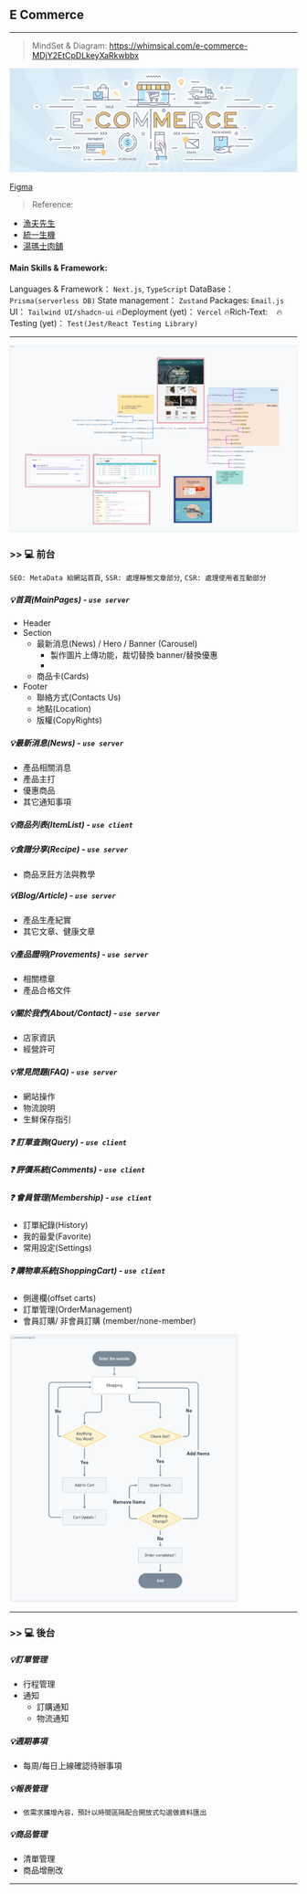 ## E Commerce

---

> MindSet & Diagram: https://whimsical.com/e-commerce-MDjY2EtCpDLkeyXaRkwbbx

![](./asset/../assets/Basics-of-ECommerce.jpg)

[Figma](https://www.figma.com/file/iNOVVwhCWzuzXlLcHdZD2v/E_commerce?type=design&node-id=0%3A1&mode=design&t=aP5KVNOiDwt6zrJk-1)

> Reference:

- [漁夫先生](https://www.mrfisherman.tw/%E6%B5%B7%E9%AE%AE%E5%A5%97%E7%B5%84B-seafood-Gift-box-b)
- [統一生機](https://www.organicshops.cc/)
- [湯瑪士肉舖](https://www.thomasmeat.com.tw/)

#### Main Skills & Framework:

Languages & Framework： `Next.js`, `TypeScript`
DataBase： `Prisma(serverless DB)`
State management： `Zustand`
Packages: `Email.js`
UI： `Tailwind UI/shadcn-ui`
🔥Deployment (yet)： `Vercel`
🔥Rich-Text: ` `
🔥Testing (yet)： `Test(Jest/React Testing Library)`

---

<img src="./assets/MindSet.png" width="800" alt="架構圖_Diagram" />

### >> :computer: 前台

`SEO: MetaData 給網站首頁`,
`SSR: 處理靜態文章部分`,
`CSR: 處理使用者互動部分 `

##### :bulb:首頁(MainPages) - `use server`

- Header
- Section
  - 最新消息(News) / Hero / Banner (Carousel)
    - 製作圖片上傳功能，裁切替換 banner/替換優惠
    -
  - 商品卡(Cards)
- Footer
  - 聯絡方式(Contacts Us)
  - 地點(Location)
  - 版權(CopyRights)

##### :bulb:最新消息(News) - `use server`

- 產品相關消息
- 產品主打
- 優惠商品
- 其它通知事項

##### :bulb:商品列表(ItemList) - `use client`

##### :bulb:食譜分享(Recipe) - `use server`

- 商品烹飪方法與教學

##### :bulb:(Blog/Article) - `use server`

- 產品生產紀實
- 其它文章、健康文章

##### :bulb:產品證明(Provements) - `use server`

- 相關標章
- 產品合格文件

##### :bulb:關於我們(About/Contact) - `use server`

- 店家資訊
- 經營許可

##### :bulb:常見問題(FAQ) - `use server`

- 網站操作
- 物流說明
- 生鮮保存指引

##### ❓ 訂單查詢(Query) - `use client`

##### ❓ 評價系統(Comments) - `use client`

##### ❓ 會員管理(Membership) - `use client`

- 訂單紀錄(History)
- 我的最愛(Favorite)
- 常用設定(Settings)

##### ❓ 購物車系統(ShoppingCart) - `use client`

- 側邊欄(offset carts)
- 訂單管理(OrderManagement)
- 會員訂購/ 非會員訂購 (member/none-member)

<img src="./assets/diagram.png" width="400" alt="架構圖_Diagram" />

---

### >> :computer: 後台

##### :bulb:訂單管理

- 行程管理
- 通知
  - 訂購通知
  - 物流通知

##### :bulb:週期事項

- 每周/每日上線確認待辦事項

##### :bulb:報表管理

- `依需求擴增內容，預計以時間區隔配合開放式勾選做資料匯出`

##### :bulb:商品管理

- 清單管理
- 商品增刪改

---
